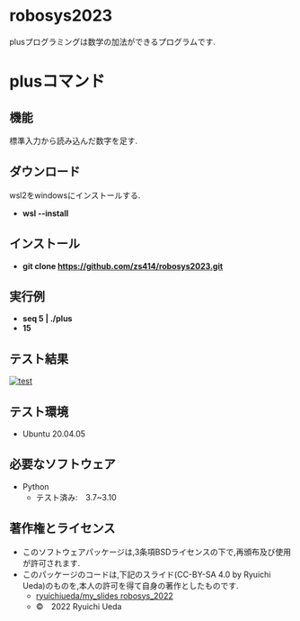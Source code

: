 # robosys2023
plusプログラミングは数学の加法ができるプログラムです.

# plusコマンド
## 機能
標準入力から読み込んだ数字を足す.

## ダウンロード
wsl2をwindowsにインストールする.
* **wsl --install**

## インストール
* **git clone https://github.com/zs414/robosys2023.git**

## 実行例
* **seq 5 | ./plus**
* **15**

## テスト結果
[![test](https://github.com/zs414/robosys2023/actions/workflows/test.yml/badge.svg)](https://github.com/zs414/robosys2023/actions/workflows/test.yml)

## テスト環境
* Ubuntu 20.04.05

## 必要なソフトウェア
* Python
  * テスト済み:　3.7~3.10

## 著作権とライセンス
* このソフトウェアパッケージは,3条項BSDライセンスの下で,再頒布及び使用が許可されます.
* このパッケージのコードは,下記のスライド(CC-BY-SA 4.0 by Ryuichi Ueda)のものを,本人の許可を得て自身の著作としたものです.
  * [ryuichiueda/my_slides robosys_2022](https://github.com/ryuichiueda/my_slides/tree/master/robosys_2022)
  * ©　2022 Ryuichi Ueda
